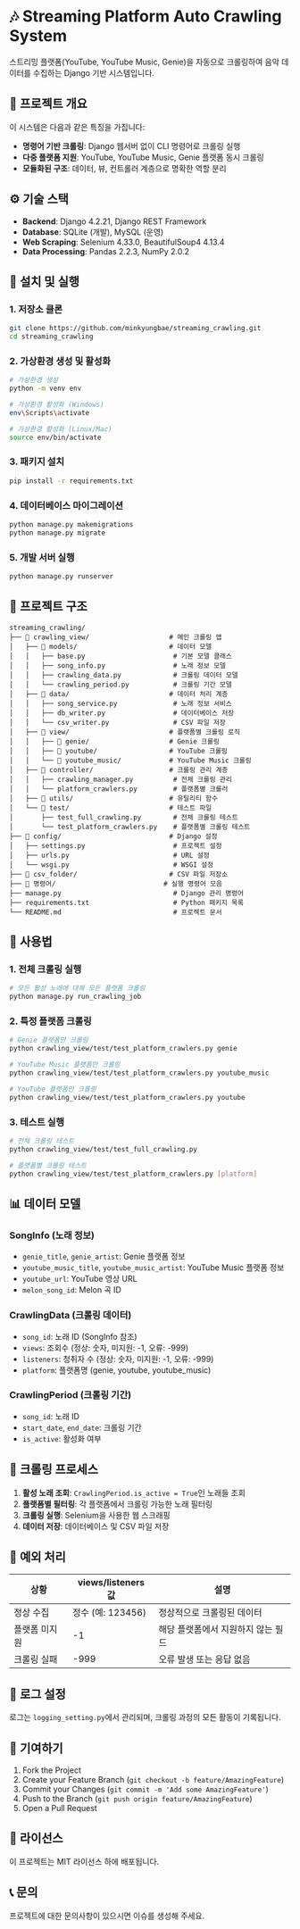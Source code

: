 # 🎶 Streaming Platform Auto Crawling System

스트리밍 플랫폼(YouTube, YouTube Music, Genie)을 자동으로 크롤링하여 음악 데이터를 수집하는 Django 기반 시스템입니다.

## 🎯 프로젝트 개요

이 시스템은 다음과 같은 특징을 가집니다:

- **명령어 기반 크롤링**: Django 웹서버 없이 CLI 명령어로 크롤링 실행
- **다중 플랫폼 지원**: YouTube, YouTube Music, Genie 플랫폼 동시 크롤링
- **모듈화된 구조**: 데이터, 뷰, 컨트롤러 계층으로 명확한 역할 분리

## ⚙️ 기술 스택

- **Backend**: Django 4.2.21, Django REST Framework
- **Database**: SQLite (개발), MySQL (운영)
- **Web Scraping**: Selenium 4.33.0, BeautifulSoup4 4.13.4
- **Data Processing**: Pandas 2.2.3, NumPy 2.0.2

## 🚀 설치 및 실행

### 1. 저장소 클론

```bash
git clone https://github.com/minkyungbae/streaming_crawling.git
cd streaming_crawling
```

### 2. 가상환경 생성 및 활성화

```bash
# 가상환경 생성
python -m venv env

# 가상환경 활성화 (Windows)
env\Scripts\activate

# 가상환경 활성화 (Linux/Mac)
source env/bin/activate
```

### 3. 패키지 설치

```bash
pip install -r requirements.txt
```

### 4. 데이터베이스 마이그레이션

```bash
python manage.py makemigrations
python manage.py migrate
```

### 5. 개발 서버 실행

```bash
python manage.py runserver
```

## 📁 프로젝트 구조

```
streaming_crawling/
├── 📁 crawling_view/                    # 메인 크롤링 앱
│   ├── 📁 models/                       # 데이터 모델
│   │   ├── base.py                      # 기본 모델 클래스
│   │   ├── song_info.py                 # 노래 정보 모델
│   │   ├── crawling_data.py             # 크롤링 데이터 모델
│   │   └── crawling_period.py           # 크롤링 기간 모델
│   ├── 📁 data/                         # 데이터 처리 계층
│   │   ├── song_service.py              # 노래 정보 서비스
│   │   ├── db_writer.py                 # 데이터베이스 저장
│   │   └── csv_writer.py                # CSV 파일 저장
│   ├── 📁 view/                         # 플랫폼별 크롤링 로직
│   │   ├── 📁 genie/                    # Genie 크롤링
│   │   ├── 📁 youtube/                  # YouTube 크롤링
│   │   └── 📁 youtube_music/            # YouTube Music 크롤링
│   ├── 📁 controller/                   # 크롤링 관리 계층
│   │   ├── crawling_manager.py          # 전체 크롤링 관리
│   │   └── platform_crawlers.py         # 플랫폼별 크롤러
│   ├── 📁 utils/                        # 유틸리티 함수
│   └── 📁 test/                         # 테스트 파일
│       ├── test_full_crawling.py        # 전체 크롤링 테스트
│       └── test_platform_crawlers.py    # 플랫폼별 크롤링 테스트
├── 📁 config/                           # Django 설정
│   ├── settings.py                      # 프로젝트 설정
│   ├── urls.py                          # URL 설정
│   └── wsgi.py                          # WSGI 설정
├── 📁 csv_folder/                       # CSV 파일 저장소
├── 📁 명령어/                           # 실행 명령어 모음
├── manage.py                            # Django 관리 명령어
├── requirements.txt                     # Python 패키지 목록
└── README.md                            # 프로젝트 문서
```

## 🔧 사용법

### 1. 전체 크롤링 실행

```bash
# 모든 활성 노래에 대해 모든 플랫폼 크롤링
python manage.py run_crawling_job
```

### 2. 특정 플랫폼 크롤링

```bash
# Genie 플랫폼만 크롤링
python crawling_view/test/test_platform_crawlers.py genie

# YouTube Music 플랫폼만 크롤링
python crawling_view/test/test_platform_crawlers.py youtube_music

# YouTube 플랫폼만 크롤링
python crawling_view/test/test_platform_crawlers.py youtube
```

### 3. 테스트 실행

```bash
# 전체 크롤링 테스트
python crawling_view/test/test_full_crawling.py

# 플랫폼별 크롤링 테스트
python crawling_view/test/test_platform_crawlers.py [platform]
```

## 📊 데이터 모델

### SongInfo (노래 정보)

- `genie_title`, `genie_artist`: Genie 플랫폼 정보
- `youtube_music_title`, `youtube_music_artist`: YouTube Music 플랫폼 정보
- `youtube_url`: YouTube 영상 URL
- `melon_song_id`: Melon 곡 ID

### CrawlingData (크롤링 데이터)

- `song_id`: 노래 ID (SongInfo 참조)
- `views`: 조회수 (정상: 숫자, 미지원: -1, 오류: -999)
- `listeners`: 청취자 수 (정상: 숫자, 미지원: -1, 오류: -999)
- `platform`: 플랫폼명 (genie, youtube, youtube_music)

### CrawlingPeriod (크롤링 기간)

- `song_id`: 노래 ID
- `start_date`, `end_date`: 크롤링 기간
- `is_active`: 활성화 여부

## 🔄 크롤링 프로세스

1. **활성 노래 조회**: `CrawlingPeriod.is_active = True`인 노래들 조회
2. **플랫폼별 필터링**: 각 플랫폼에서 크롤링 가능한 노래 필터링
3. **크롤링 실행**: Selenium을 사용한 웹 스크래핑
4. **데이터 저장**: 데이터베이스 및 CSV 파일 저장

## 🚨 예외 처리

| 상황          | views/listeners 값 | 설명                               |
| ------------- | ------------------ | ---------------------------------- |
| 정상 수집     | 정수 (예: 123456)  | 정상적으로 크롤링된 데이터         |
| 플랫폼 미지원 | -1                 | 해당 플랫폼에서 지원하지 않는 필드 |
| 크롤링 실패   | -999               | 오류 발생 또는 응답 없음           |

## 📝 로그 설정

로그는 `logging_setting.py`에서 관리되며, 크롤링 과정의 모든 활동이 기록됩니다.

## 🤝 기여하기

1. Fork the Project
2. Create your Feature Branch (`git checkout -b feature/AmazingFeature`)
3. Commit your Changes (`git commit -m 'Add some AmazingFeature'`)
4. Push to the Branch (`git push origin feature/AmazingFeature`)
5. Open a Pull Request

## 📄 라이선스

이 프로젝트는 MIT 라이선스 하에 배포됩니다.

## 📞 문의

프로젝트에 대한 문의사항이 있으시면 이슈를 생성해 주세요.
